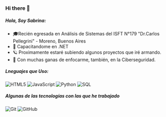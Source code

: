### Hi there 👋


##### Hola, Soy Sabrina:

- 🎓Recién egresada en Análisis de Sistemas del ISFT N°179 "Dr.Carlos Pellegrini" - Moreno, Buenos Aires
- :test_tube: Capacitandome en .NET 
- 🪐 Proximamente estaré subiendo algunos proyectos que iré armando.
- :speech_balloon: Con muchas ganas de enfocarme, también, en la Ciberseguridad.

##### Lneguajes que Uso:

![HTML5](https://img.shields.io/badge/-HTML5-000000?style=flat&logo=html5)
![JavaScript](https://img.shields.io/badge/-JavaScript-000000?style=flat&logo=javascript)
![Python](https://img.shields.io/badge/-Python-000000?style=flat&logo=python)
![SQL](https://img.shields.io/badge/-SQL-000000?style=flat&logo=postgresql)

##### Algunas de las tecnologías con las que he trabajado

![Git](https://img.shields.io/badge/-Git-222222?style=flat&logo=git&logoColor=F05032)
![GitHub](https://img.shields.io/badge/-GitHub-222222?style=flat&logo=github&logoColor=181717)


